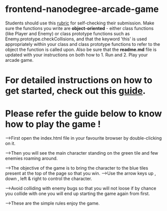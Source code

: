 frontend-nanodegree-arcade-game
===============================

Students should use this [rubric](https://review.udacity.com/#!/projects/2696458597/rubric) for self-checking their submission. Make sure the functions you write are **object-oriented** - either class functions (like Player and Enemy) or class prototype functions such as Enemy.prototype.checkCollisions, and that the keyword 'this' is used appropriately within your class and class prototype functions to refer to the object the function is called upon. Also be sure that the **readme.md** file is updated with your instructions on both how to 1. Run and 2. Play your arcade game.

For detailed instructions on how to get started, check out this [guide](https://docs.google.com/document/d/1v01aScPjSWCCWQLIpFqvg3-vXLH2e8_SZQKC8jNO0Dc/pub?embedded=true).
===============================
Please refer the guide below to know how to play the game !
===============================
-->First open the index.html file in your favourite browser by double-clicking on it.

-->Then you will see the main character standing on the green tile and few enemies roaming around.

-->The objective of the game is to bring the character to the blue tiles present at the top of the page so that you win.
-->Use the arrow keys up , down , left & right to control the character.

-->Avoid colliding with enemy bugs so that you will not loose if by chance you collide with one you will end up starting the game again from first.

-->These are the simple rules enjoy the game.